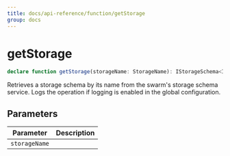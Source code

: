 ```yaml
---
title: docs/api-reference/function/getStorage
group: docs
---
```


# getStorage

```ts
declare function getStorage(storageName: StorageName): IStorageSchema<IStorageData>;
```

Retrieves a storage schema by its name from the swarm's storage schema service.
Logs the operation if logging is enabled in the global configuration.

## Parameters

| Parameter | Description |
|-----------|-------------|
| `storageName` | |
